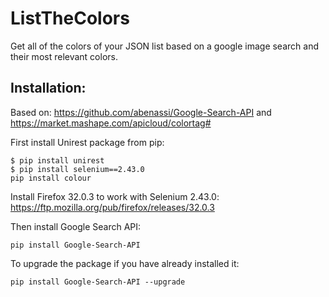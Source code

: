 # ListTheColors
Get all of the colors of your JSON list based on a google image search and their most relevant colors.

Installation:
------------

Based on: https://github.com/abenassi/Google-Search-API and https://market.mashape.com/apicloud/colortag#

First install Unirest package from pip:

```
$ pip install unirest
$ pip install selenium==2.43.0
pip install colour
```

Install Firefox 32.0.3 to work with Selenium 2.43.0:
https://ftp.mozilla.org/pub/firefox/releases/32.0.3

Then install Google Search API:

```
pip install Google-Search-API
```

To upgrade the package if you have already installed it:

```
pip install Google-Search-API --upgrade
```
